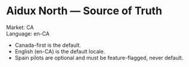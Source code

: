 # Aidux North — Source of Truth
Market: CA  
Language: en-CA

- Canada-first is the default.  
- English (en-CA) is the default locale.  
- Spain pilots are optional and must be feature-flagged, never default.
